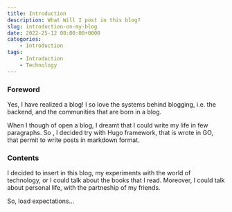 ```yaml
---
title: Introduction 
description: What Will I post in this blog?
slug: introduction-on-my-blog
date: 2022-25-12 00:00:00+0000
categories:
    - Introduction
tags:
    - Introduction
    - Technology
---
```


### Foreword

Yes, I have realized a blog! I so love the systems behind blogging, i.e. the backend, and the communities that are born in a blog.

When I though of open a blog, I dreamt that I could write my life in few paragraphs. So , I decided try with Hugo framework, that is wrote in GO, that permit to write posts in markdown format. 

### Contents

I decided to insert in this blog, my experiments with the world of technology, or I could talk about the books that I read. Moreover, I could talk about personal life, with the partneship of my friends.

So, load expectations... 
